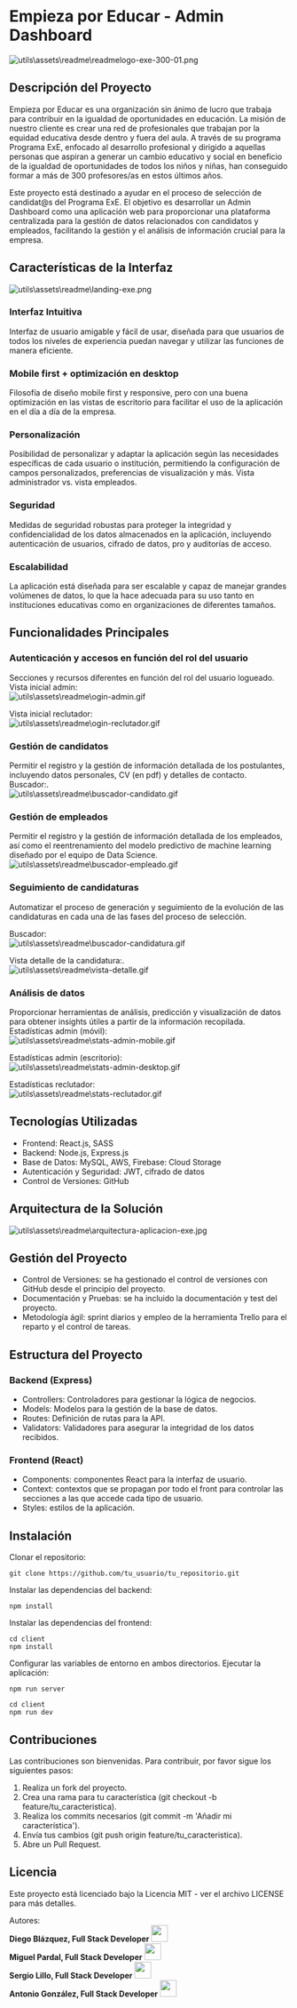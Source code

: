 # Empieza por Educar - Admin Dashboard
![utils\assets\readme\readmelogo-exe-300-01.png](https://github.com/diegoblazquezr/DT_Empieza_por_Educar/blob/main/client/src/assets/readme/logo-exe-300-01.png)
## Descripción del Proyecto
Empieza por Educar es una organización sin ánimo de lucro que trabaja para contribuir en la igualdad de oportunidades en educación. La misión de nuestro cliente es crear una red de profesionales que trabajan por la equidad educativa desde dentro y fuera del aula. A través de su programa Programa ExE, enfocado al desarrollo profesional y dirigido a aquellas personas que aspiran a generar un cambio educativo y social en beneficio de la igualdad de oportunidades de todos los niños y niñas, han conseguido formar a más de 300 profesores/as en estos últimos años.

Este proyecto está destinado a ayudar en el proceso de selección de candidat@s del Programa ExE. El objetivo es desarrollar un Admin Dashboard como una aplicación web para proporcionar una plataforma centralizada para la gestión de datos relacionados con candidatos y empleados, facilitando la gestión y el análisis de información crucial para la empresa.
## Características de la Interfaz
![utils\assets\readme\landing-exe.png](https://github.com/diegoblazquezr/DT_Empieza_por_Educar/blob/develop/utils/assets/readme/landing-exe.png)
### Interfaz Intuitiva
Interfaz de usuario amigable y fácil de usar, diseñada para que usuarios de todos los niveles de experiencia puedan navegar y utilizar las funciones de manera eficiente.
### Mobile first + optimización en desktop
Filosofía de diseño mobile first y responsive, pero con una buena optimización en las vistas de escritorio para facilitar el uso de la aplicación en el día a día de la empresa.
### Personalización
Posibilidad de personalizar y adaptar la aplicación según las necesidades específicas de cada usuario o institución, permitiendo la configuración de campos personalizados, preferencias de visualización y más. Vista administrador vs. vista empleados.
### Seguridad
Medidas de seguridad robustas para proteger la integridad y confidencialidad de los datos almacenados en la aplicación, incluyendo autenticación de usuarios, cifrado de datos, pro y auditorías de acceso.
### Escalabilidad
La aplicación está diseñada para ser escalable y capaz de manejar grandes volúmenes de datos, lo que la hace adecuada para su uso tanto en instituciones educativas como en organizaciones de diferentes tamaños.
## Funcionalidades Principales
### Autenticación y accesos en función del rol del usuario
Secciones y recursos diferentes en función del rol del usuario logueado.<br>
Vista inicial admin:<br>
![utils\assets\readme\ogin-admin.gif](https://github.com/diegoblazquezr/DT_Empieza_por_Educar/blob/develop/utils/assets/readme/login-admin.gif)

Vista inicial reclutador:<br>
![utils\assets\readme\ogin-reclutador.gif](https://github.com/diegoblazquezr/DT_Empieza_por_Educar/blob/develop/utils/assets/readme/login-reclutador.gif)

### Gestión de candidatos
Permitir el registro y la gestión de información detallada de los postulantes, incluyendo datos personales, CV (en pdf) y detalles de contacto.<br>
Buscador:.<br>
![utils\assets\readme\buscador-candidato.gif](https://github.com/diegoblazquezr/DT_Empieza_por_Educar/blob/develop/utils/assets/readme/buscador-candidato.gif)

### Gestión de empleados
Permitir el registro y la gestión de información detallada de los empleados, así como el reentrenamiento del modelo predictivo de machine learning diseñado por el equipo de Data Science.<br>
![utils\assets\readme\buscador-empleado.gif](https://github.com/diegoblazquezr/DT_Empieza_por_Educar/blob/develop/utils/assets/readme/buscador-empleado.gif)

### Seguimiento de candidaturas
Automatizar el proceso de generación y seguimiento de la evolución de las candidaturas en cada una de las fases del proceso de selección.<br/>

Buscador:<br>
![utils\assets\readme\buscador-candidatura.gif](https://github.com/diegoblazquezr/DT_Empieza_por_Educar/blob/develop/utils/assets/readme/buscador-candidatura.gif)

Vista detalle de la candidatura:.<br>
![utils\assets\readme\vista-detalle.gif](https://github.com/diegoblazquezr/DT_Empieza_por_Educar/blob/develop/utils/assets/readme/vista-detalle.gif)

### Análisis de datos
Proporcionar herramientas de análisis, predicción y visualización de datos para obtener insights útiles a partir de la información recopilada. <br>
Estadísticas admin (móvil): <br>
![utils\assets\readme\stats-admin-mobile.gif](https://github.com/diegoblazquezr/DT_Empieza_por_Educar/blob/develop/utils/assets/readme/stats-admin-mobile.gif)

Estadísticas admin (escritorio): <br>
![utils\assets\readme\stats-admin-desktop.gif](https://github.com/diegoblazquezr/DT_Empieza_por_Educar/blob/develop/utils/assets/readme/stats-admin-desktop.gif)

Estadísticas reclutador: <br>
![utils\assets\readme\stats-reclutador.gif](https://github.com/diegoblazquezr/DT_Empieza_por_Educar/blob/develop/utils/assets/readme/stats-reclutador.gif)

## Tecnologías Utilizadas
- Frontend: React.js, SASS
- Backend: Node.js, Express.js
- Base de Datos: MySQL, AWS, Firebase: Cloud Storage
- Autenticación y Seguridad: JWT, cifrado de datos
- Control de Versiones: GitHub
## Arquitectura de la Solución
![utils\assets\readme\arquitectura-aplicacion-exe.jpg](https://github.com/diegoblazquezr/DT_Empieza_por_Educar/blob/develop/utils/assets/readme/arquitectura-aplicacion-exe.jpg)
## Gestión del Proyecto
- Control de Versiones: se ha gestionado el control de versiones con GitHub desde el principio del proyecto.
- Documentación y Pruebas: se ha incluido la documentación y test del proyecto.
- Metodología ágil: sprint diarios y empleo de la herramienta Trello para el reparto y el control de tareas.
## Estructura del Proyecto
### Backend (Express)
- Controllers: Controladores para gestionar la lógica de negocios.
- Models: Modelos para la gestión de la base de datos.
- Routes: Definición de rutas para la API.
- Validators: Validadores para asegurar la integridad de los datos recibidos.
### Frontend (React)
- Components: componentes React para la interfaz de usuario.
- Context: contextos que se propagan por todo el front para controlar las secciones a las que accede cada tipo de usuario.
- Styles: estilos de la aplicación.


## Instalación
Clonar el repositorio:

```
git clone https://github.com/tu_usuario/tu_repositorio.git

``` 

Instalar las dependencias del backend:

```
npm install
```

Instalar las dependencias del frontend:
```
cd client
npm install
```

Configurar las variables de entorno en ambos directorios.
Ejecutar la aplicación:
```
npm run server

cd client
npm run dev
```

## Contribuciones
Las contribuciones son bienvenidas. Para contribuir, por favor sigue los siguientes pasos:
1. Realiza un fork del proyecto.
2. Crea una rama para tu característica (git checkout -b feature/tu_caracteristica).
3. Realiza los commits necesarios (git commit -m 'Añadir mi característica').
4. Envía tus cambios (git push origin feature/tu_caracteristica).
5. Abre un Pull Request.
## Licencia
Este proyecto está licenciado bajo la Licencia MIT - ver el archivo LICENSE para más detalles.

Autores:<br>
**Diego Blázquez, Full Stack Developer**
<a href="https://www.linkedin.com/in/diego-blázquez-rosado-b08192ba/" target="_blank"> <img src="https://upload.wikimedia.org/wikipedia/commons/thumb/8/81/LinkedIn_icon.svg/1200px-LinkedIn_icon.svg.png" width=30px, height=30px/></a> 
<br>**Miguel Pardal, Full Stack Developer**
<a href="https://www.linkedin.com/in/miguel-pardal-esparís-a9051a2b4/" target="_blank"> <img src="https://upload.wikimedia.org/wikipedia/commons/thumb/8/81/LinkedIn_icon.svg/1200px-LinkedIn_icon.svg.png" width=30px, height=30px/></a> 
<br>**Sergio Lillo, Full Stack Developer**
<a href="https://www.linkedin.com/in/lillosergio/" target="_blank"> <img src="https://upload.wikimedia.org/wikipedia/commons/thumb/8/81/LinkedIn_icon.svg/1200px-LinkedIn_icon.svg.png" width=30px, height=30px/></a> 
<br>**Antonio González, Full Stack Developer**
<a href="https://www.linkedin.com/in/antonio-gonzález-torres-35b74522a/" target="_blank"> <img src="https://upload.wikimedia.org/wikipedia/commons/thumb/8/81/LinkedIn_icon.svg/1200px-LinkedIn_icon.svg.png" width=30px, height=30px/></a> 
